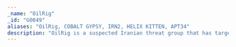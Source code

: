 ```yaml
---
_name: "OilRig"
_id: "G0049"
aliases: "OilRig, COBALT GYPSY, IRN2, HELIX KITTEN, APT34"
description: "OilRig is a suspected Iranian threat group that has targeted Middle Eastern and international victims since at least 2014. The group has targeted a variety of industries, including financial, government, energy, chemical, and telecommunications, and has largely focused its operations within the Middle East. It appears the group carries out supply chain attacks, leveraging the trust relationship between organizations to attack their primary targets. FireEye assesses that the group works on behalf of the Iranian government based on infrastructure details that contain references to Iran, use of Iranian infrastructure, and targeting that aligns with nation-state interests.       This group was previously tracked under two distinct groups, APT34 and OilRig, but was combined due to additional reporting giving higher confidence about the overlap of the activity."
---
```

